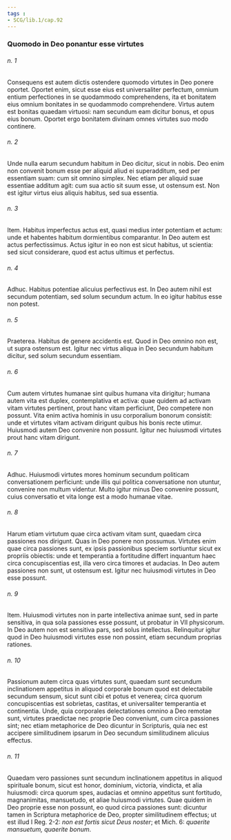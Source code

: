 ```yaml
---
tags : 
- SCG/lib.1/cap.92
---
```


### Quomodo in Deo ponantur esse virtutes

###### n. 1
Consequens est autem dictis ostendere quomodo virtutes in Deo ponere oportet. Oportet enim, sicut esse eius est universaliter perfectum, omnium entium perfectiones in se quodammodo comprehendens, ita et bonitatem eius omnium bonitates in se quodammodo comprehendere. Virtus autem est bonitas quaedam virtuosi: nam secundum eam dicitur bonus, et opus eius bonum. Oportet ergo bonitatem divinam omnes virtutes suo modo continere.

###### n. 2
Unde nulla earum secundum habitum in Deo dicitur, sicut in nobis. Deo enim non convenit bonum esse per aliquid aliud ei superadditum, sed per essentiam suam: cum sit omnino simplex. Nec etiam per aliquid suae essentiae additum agit: cum sua actio sit suum esse, ut ostensum est. Non est igitur virtus eius aliquis habitus, sed sua essentia.

###### n. 3
Item. Habitus imperfectus actus est, quasi medius inter potentiam et actum: unde et habentes habitum dormientibus comparantur. In Deo autem est actus perfectissimus. Actus igitur in eo non est sicut habitus, ut scientia: sed sicut considerare, quod est actus ultimus et perfectus.

###### n. 4
Adhuc. Habitus potentiae alicuius perfectivus est. In Deo autem nihil est secundum potentiam, sed solum secundum actum. In eo igitur habitus esse non potest.

###### n. 5
Praeterea. Habitus de genere accidentis est. Quod in Deo omnino non est, ut supra ostensum est. Igitur nec virtus aliqua in Deo secundum habitum dicitur, sed solum secundum essentiam.

###### n. 6
Cum autem virtutes humanae sint quibus humana vita dirigitur; humana autem vita est duplex, contemplativa et activa: quae quidem ad activam vitam virtutes pertinent, prout hanc vitam perficiunt, Deo competere non possunt. Vita enim activa hominis in usu corporalium bonorum consistit: unde et virtutes vitam activam dirigunt quibus his bonis recte utimur. Huiusmodi autem Deo convenire non possunt. Igitur nec huiusmodi virtutes prout hanc vitam dirigunt.

###### n. 7
Adhuc. Huiusmodi virtutes mores hominum secundum politicam conversationem perficiunt: unde illis qui politica conversatione non utuntur, convenire non multum videntur. Multo igitur minus Deo convenire possunt, cuius conversatio et vita longe est a modo humanae vitae.

###### n. 8
Harum etiam virtutum quae circa activam vitam sunt, quaedam circa passiones nos dirigunt. Quas in Deo ponere non possumus. Virtutes enim quae circa passiones sunt, ex ipsis passionibus speciem sortiuntur sicut ex propriis obiectis: unde et temperantia a fortitudine differt inquantum haec circa concupiscentias est, illa vero circa timores et audacias. In Deo autem passiones non sunt, ut ostensum est. Igitur nec huiusmodi virtutes in Deo esse possunt.

###### n. 9
Item. Huiusmodi virtutes non in parte intellectiva animae sunt, sed in parte sensitiva, in qua sola passiones esse possunt, ut probatur in VII physicorum. In Deo autem non est sensitiva pars, sed solus intellectus. Relinquitur igitur quod in Deo huiusmodi virtutes esse non possint, etiam secundum proprias rationes.

###### n. 10
Passionum autem circa quas virtutes sunt, quaedam sunt secundum inclinationem appetitus in aliquod corporale bonum quod est delectabile secundum sensum, sicut sunt cibi et potus et venerea; circa quorum concupiscentias est sobrietas, castitas, et universaliter temperantia et continentia. Unde, quia corporales delectationes omnino a Deo remotae sunt, virtutes praedictae nec proprie Deo conveniunt, cum circa passiones sint; nec etiam metaphorice de Deo dicuntur in Scripturis, quia nec est accipere similitudinem ipsarum in Deo secundum similitudinem alicuius effectus.

###### n. 11
Quaedam vero passiones sunt secundum inclinationem appetitus in aliquod spirituale bonum, sicut est honor, dominium, victoria, vindicta, et alia huiusmodi: circa quorum spes, audacias et omnino appetitus sunt fortitudo, magnanimitas, mansuetudo, et aliae huiusmodi virtutes. Quae quidem in Deo proprie esse non possunt, eo quod circa passiones sunt: dicuntur tamen in Scriptura metaphorice de Deo, propter similitudinem effectus; ut est illud I Reg. 2-2: *non est fortis sicut Deus noster*; et Mich. 6: *quaerite mansuetum, quaerite bonum*.


